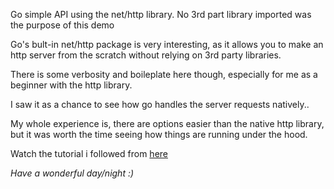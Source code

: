 Go simple API using the net/http library. No 3rd part library imported was the purpose of this demo

Go's bult-in net/http package is very interesting, as it allows you to make an http server from the scratch without relying on 3rd party libraries.

There is some verbosity and boileplate here though, especially for me as a beginner with the http library.

I saw it as a chance to see how go handles the server requests natively..

My whole experience is, there are options easier than the native http library, but it was worth the time seeing how things are running under the hood.

Watch the tutorial i followed from [here](https://youtu.be/2v11Ym6Ct9Q)

*Have a wonderful day/night :)*
